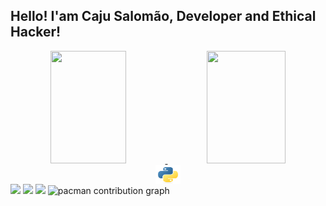 ## Hello! I'am Caju Salomão, Developer and Ethical Hacker!


  <div align="center">
  <a href="https://github.com/CajuSalomao">
  <img height="180em"width="49%" src="https://github-readme-stats.vercel.app/api?username=CajuSalomao&show_icons=true&theme=dracula&include_all_commits=true&count_private=true"/>
  <img height="180em" width="50%" src="https://github-readme-stats.vercel.app/api/top-langs/?username=CajuSalomao&layout=compact&langs_count_private=true&theme=dracula"/>
</div>
    
<div align="center">
  <img align="center" alt="Caju-Python" height="30" width="40" src="https://raw.githubusercontent.com/devicons/devicon/master/icons/python/python-original.svg">  
</div>

<div> 
  <a href="https://instagram.com/eucajuuh" target="_blank"><img src="https://img.shields.io/badge/-Instagram-%23E4405F?style=for-the-badge&logo=instagram&logoColor=white" target="_blank"></a>
 <a href="https://discord.gg/wagxzStdcR" target="_blank"><img src="https://img.shields.io/badge/Discord-7289DA?style=for-the-badge&logo=discord&logoColor=white" target="_blank"></a> 
  <a href = "mailto:ajujuba.leaorocha@gmail.com"><img src="https://img.shields.io/badge/-Gmail-%23333?style=for-the-badge&logo=gmail&logoColor=white" target="_blank"></a>

<picture>
  <source media="(prefers-color-scheme: dark)" srcset="https://raw.githubusercontent.com/ricardolimaa29/ricardolimaa29/output/pacman-contribution-graph-dark.svg">
  <source media="(prefers-color-scheme: light)" srcset="https://raw.githubusercontent.com/ricardolimaa29/ricardolimaa29/output/pacman-contribution-graph.svg">
  <img alt="pacman contribution graph" src="https://raw.githubusercontent.com/pauloVarelo/pauloVarelo/output/pacman-contribution-graph-dark.svg">
</picture>

<!---
GGgigigante/GGgigigante is a ✨ special ✨ repository because its `README.md` (this file) appears on your GitHub profile.
You can click the Preview link to take a look at your changes.
--->
